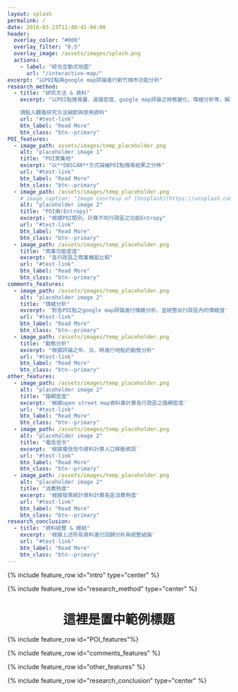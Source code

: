 ```yaml
---
layout: splash
permalink: /
date: 2016-03-23T11:48:41-04:00
header:
  overlay_color: "#000"
  overlay_filter: "0.5"
  overlay_image: /assets/images/splash.png
  actions:
    - label: "綜合互動式地圖"
      url: "/interactive-map/"
excerpt: "以POI點與google map評論進行新竹城市功能分析"
research_method:
  - title: "研究方法 & 資料"
    excerpt: "以POI點搜尋量、道路密度、google map評論之時態變化、情緒分析等，解析新竹各行政區之城市功能

    請點入觀看研究方法細節與使用資料"
    url: "#test-link"
    btn_label: "Read More"
    btn_class: "btn--primary"
POI_features:
  - image_path: assets/images/temp_placeholder.png
    alt: "placeholder image 1"
    title: "POI聚集地"
    excerpt: "以**DBSCAN**方式描繪POI點搜尋結果之分佈"
    url: "#test-link"
    btn_label: "Read More"
    btn_class: "btn--primary"
  - image_path: /assets/images/temp_placeholder.png
    # image_caption: "Image courtesy of [Unsplash](https://unsplash.com/)"
    alt: "placeholder image 2"
    title: "POI熵(Entropy)"
    excerpt: "根據POI類別，計算不同行政區之功能Entropy"
    url: "#test-link"
    btn_label: "Read More"
    btn_class: "btn--primary"
  - image_path: /assets/images/temp_placeholder.png
    title: "商業功能密度"
    excerpt: "各行政區之商業機能比較"
    url: "#test-link"
    btn_label: "Read More"
    btn_class: "btn--primary"
comments_features:
  - image_path: /assets/images/temp_placeholder.png
    alt: "placeholder image 2"
    title: "情緒分析"
    excerpt: '對各POI點之google map評論進行情緒分析，並統整出行政區內的情緒值'
    url: "#test-link"
    btn_label: "Read More"
    btn_class: "btn--primary"
  - image_path: /assets/images/temp_placeholder.png
    title: "動態分析"
    excerpt: "根據評論之年、日、時進行地點的動態分析"
    url: "#test-link"
    btn_label: "Read More"
    btn_class: "btn--primary"
other_features:
  - image_path: /assets/images/temp_placeholder.png
    alt: "placeholder image 2"
    title: "路網密度"
    excerpt: '根據open street map資料庫計算各行政區之路網密度'
    url: "#test-link"
    btn_label: "Read More"
    btn_class: "btn--primary"
  - image_path: /assets/images/temp_placeholder.png
    alt: "placeholder image 2"
    title: "電信信令"
    excerpt: '根據電信信令資料計算人口移動資訊'
    url: "#test-link"
    btn_label: "Read More"
    btn_class: "btn--primary"
  - image_path: /assets/images/temp_placeholder.png
    alt: "placeholder image 2"
    title: "消費熱度"
    excerpt: '根據發票統計資料計算各區消費熱度'
    url: "#test-link"
    btn_label: "Read More"
    btn_class: "btn--primary"
research_conclusion:
  - title: "資料統整 & 總結"
    excerpt: '根據上述所有資料進行回歸分析與統整結論'
    url: "#test-link"
    btn_label: "Read More"
    btn_class: "btn--primary"
---
```


{% include feature_row id="intro" type="center" %}

{% include feature_row id="research_method" type="center" %}
<div style="text-align:center;"><h1>這裡是置中範例標題</h1></div>
{% include feature_row id="POI_features"%}

{% include feature_row id="comments_features" %}

{% include feature_row id="other_features" %}

{% include feature_row id="research_conclusion" type="center" %}